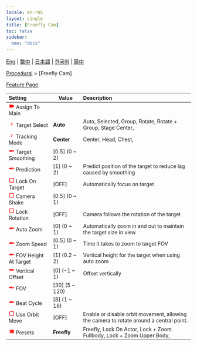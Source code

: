 ```yaml
---
locale: en-rUS
layout: single
title: [Freefly Cam]
toc: false
sidebar:
  nav: "docs"
---
```

[Eng](/dancexr/menu/2025.4/motion/freefly_cam) | [繁中](/tw/dancexr/menu/2025.4/motion/freefly_cam) | [日本語](/jp/dancexr/menu/2025.4/motion/freefly_cam) | [한국어](/kr/dancexr/menu/2025.4/motion/freefly_cam) | [简中](/zh/dancexr/menu/2025.4/motion/freefly_cam)

[Procedural](../menu#Procedural) > [Freefly Cam]



[Feature Page](/dancexr/features/freefly_cam)

| Setting | Value | Description |
| :--- | --- | :--- |
| <img src="/images/icon/ic_videocam.png" alt="videocam icon"/> Assign To Main</nobr>|| 
| <img src="/images/icon/ic_chevron.png" alt="chevron icon"/> Target Select</nobr>| **Auto** | Auto, Selected, Group, Rotate, Rotate + Group, Stage Center,  |
| <img src="/images/icon/ic_chevron.png" alt="chevron icon"/> Tracking Mode</nobr>| **Center** | Center, Head, Chest,  |
| <img src="/images/icon/ic_slider.png" alt="slider icon"/> Target Smoothing</nobr>| [0.5] (0 ~ 2) | 
| <img src="/images/icon/ic_slider.png" alt="slider icon"/> Prediction</nobr>| [1] (0 ~ 2) | Predict position of the target to reduce lag caused by smoothing
| <img src="/images/icon/ic_check_off.png" alt="check off icon"/> Lock On Target</nobr>| [OFF] | Automatically focus on target
| <img src="/images/icon/ic_check_off.png" alt="check off icon"/> Camera Shake</nobr>| [0.5] (0 ~ 1) | 
| <img src="/images/icon/ic_check_off.png" alt="check off icon"/> Lock Rotation</nobr>| [OFF] | Camera follows the rotation of the target
| <img src="/images/icon/ic_slider.png" alt="slider icon"/> Auto Zoom</nobr>| [0] (0 ~ 1) | Automatically zoom in and out to maintain the target size in view
| <img src="/images/icon/ic_slider.png" alt="slider icon"/> Zoom Speed</nobr>| [0.5] (0 ~ 1) | Time it takes to zoom to target FOV
| <img src="/images/icon/ic_slider.png" alt="slider icon"/> FOV Height At Target</nobr>| [1] (0.2 ~ 2) | Vertical height for the target when using auto zoom
| <img src="/images/icon/ic_slider.png" alt="slider icon"/> Vertical Offset</nobr>| [0] (-1 ~ 1) | Offset vertically
| <img src="/images/icon/ic_slider.png" alt="slider icon"/> FOV</nobr>| [30] (5 ~ 120) | 
| <img src="/images/icon/ic_slider.png" alt="slider icon"/> Beat Cycle</nobr>| [8] (1 ~ 16) | 
| <img src="/images/icon/ic_check_off.png" alt="check off icon"/> Use Orbit Move</nobr>| [OFF] | Enable or disable orbit movement, allowing the camera to rotate around a central point.
| <img src="/images/icon/ic_list.png" alt="list icon"/> Presets</nobr>| **Freefly** | Freefly, Lock On Actor, Lock + Zoom Fullbody, Lock + Zoom Upper Body,  |
